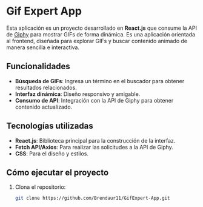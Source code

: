 # Gif Expert App

Esta aplicación es un proyecto desarrollado en **React.js** que consume la API de [Giphy](https://developers.giphy.com/) para mostrar GIFs de forma dinámica. Es una aplicación orientada al frontend, diseñada para explorar GIFs y buscar contenido animado de manera sencilla e interactiva.

## Funcionalidades

- **Búsqueda de GIFs**: Ingresa un término en el buscador para obtener resultados relacionados.
- **Interfaz dinámica**: Diseño responsivo y amigable.
- **Consumo de API**: Integración con la API de Giphy para obtener contenido actualizado.

## Tecnologías utilizadas

- **React.js**: Biblioteca principal para la construcción de la interfaz.
- **Fetch API/Axios**: Para realizar las solicitudes a la API de Giphy.
- **CSS**: Para el diseño y estilos.

## Cómo ejecutar el proyecto

1. Clona el repositorio:
   ```bash
   git clone https://github.com/Brendaur11/GifExpert-App.git
